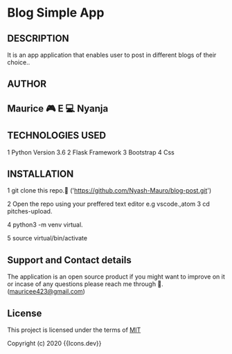 <h1 color="red">Blog Simple App</h1>
 
## DESCRIPTION

It is an app application that enables user to post in different blogs of their choice..

## AUTHOR

 <h2>Maurice 🎮 E 💻 Nyanja</h2>

## TECHNOLOGIES USED

1 Python Version 3.6
2 Flask Framework
3 Bootstrap
4 Css

## INSTALLATION

1 git clone this repo.📎 ('https://github.com/Nyash-Mauro/blog-post.git')

2 Open the repo using your preffered text
editor e.g vscode.,atom
3 cd pitches-upload.

4 python3 -m venv virtual.

5 source virtual/bin/activate

## Support and Contact details

The application is an open source product if you might want to improve on it or incase of any questions please reach me through 📧. (mauricee423@gmail.com)

## License

This project is licensed under the terms of
[MIT](https://choosealicense.com/licenses/mit/)

Copyright (c) 2020 {{Icons.dev}}
